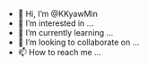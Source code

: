 - 👋 Hi, I’m @KKyawMin
- 👀 I’m interested in ...
- 🌱 I’m currently learning ...
- 💞️ I’m looking to collaborate on ...
- 📫 How to reach me ...

<!---
KKyawMin/KKyawMin is a ✨ special ✨ repository because its `README.md` (this file) appears on your GitHub profile.
You can click the Preview link to take a look at your changes.
--->
